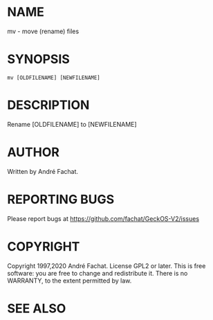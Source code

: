 

# NAME

mv - move (rename) files

# SYNOPSIS

    mv [OLDFILENAME] [NEWFILENAME]
    
# DESCRIPTION

Rename [OLDFILENAME] to [NEWFILENAME]

# AUTHOR

Written by André Fachat.

# REPORTING BUGS

Please report bugs at https://github.com/fachat/GeckOS-V2/issues

# COPYRIGHT

Copyright 1997,2020 André Fachat. License GPL2 or later.
This is free software: you are free to change and redistribute it. There is no WARRANTY, to the extent permitted by law.

# SEE ALSO


